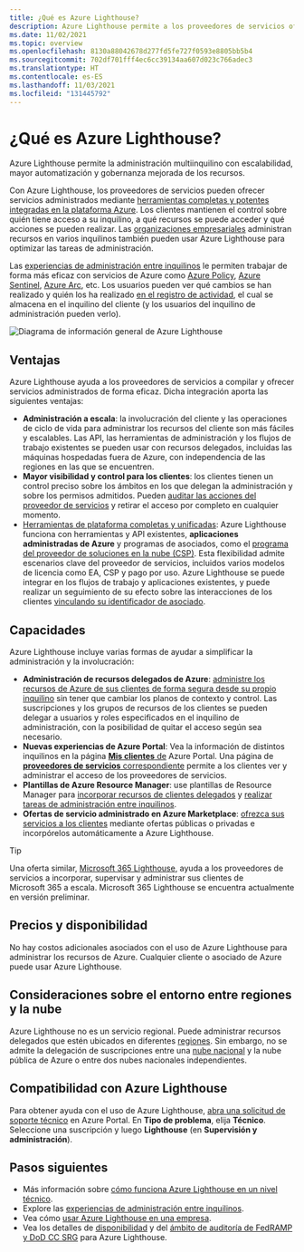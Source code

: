 ```yaml
---
title: ¿Qué es Azure Lighthouse?
description: Azure Lighthouse permite a los proveedores de servicios ofrecer servicios administrados para sus clientes con mayor automatización y eficacia a escala.
ms.date: 11/02/2021
ms.topic: overview
ms.openlocfilehash: 8130a88042678d277fd5fe727f0593e8805bb5b4
ms.sourcegitcommit: 702df701fff4ec6cc39134aa607d023c766adec3
ms.translationtype: HT
ms.contentlocale: es-ES
ms.lasthandoff: 11/03/2021
ms.locfileid: "131445792"
---
```

# <a name="what-is-azure-lighthouse"></a>¿Qué es Azure Lighthouse?

Azure Lighthouse permite la administración multiinquilino con escalabilidad, mayor automatización y gobernanza mejorada de los recursos.

Con Azure Lighthouse, los proveedores de servicios pueden ofrecer servicios administrados mediante [herramientas completas y potentes integradas en la plataforma Azure](concepts/architecture.md). Los clientes mantienen el control sobre quién tiene acceso a su inquilino, a qué recursos se puede acceder y qué acciones se pueden realizar. Las [organizaciones empresariales](concepts/enterprise.md) administran recursos en varios inquilinos también pueden usar Azure Lighthouse para optimizar las tareas de administración.

Las [experiencias de administración entre inquilinos](concepts/cross-tenant-management-experience.md) le permiten trabajar de forma más eficaz con servicios de Azure como [Azure Policy](how-to/policy-at-scale.md), [Azure Sentinel](how-to/manage-sentinel-workspaces.md), [Azure Arc](how-to/manage-hybrid-infrastructure-arc.md), etc. Los usuarios pueden ver qué cambios se han realizado y quién los ha realizado [en el registro de actividad](how-to/view-service-provider-activity.md), el cual se almacena en el inquilino del cliente (y los usuarios del inquilino de administración pueden verlo).

![Diagrama de información general de Azure Lighthouse](media/azure-lighthouse-overview.jpg)

## <a name="benefits"></a>Ventajas

Azure Lighthouse ayuda a los proveedores de servicios a compilar y ofrecer servicios administrados de forma eficaz. Dicha integración aporta las siguientes ventajas:

- **Administración a escala**: la involucración del cliente y las operaciones de ciclo de vida para administrar los recursos del cliente son más fáciles y escalables. Las API, las herramientas de administración y los flujos de trabajo existentes se pueden usar con recursos delegados, incluidas las máquinas hospedadas fuera de Azure, con independencia de las regiones en las que se encuentren.
- **Mayor visibilidad y control para los clientes**: los clientes tienen un control preciso sobre los ámbitos en los que delegan la administración y sobre los permisos admitidos. Pueden [auditar las acciones del proveedor de servicios](how-to/view-service-provider-activity.md) y retirar el acceso por completo en cualquier momento.
- [Herramientas de plataforma completas y unificadas](concepts/cloud-solution-provider.md): Azure Lighthouse funciona con herramientas y API existentes, **aplicaciones administradas de Azure** y programas de asociados, como el [programa del proveedor de soluciones en la nube (CSP)](concepts/managed-applications.md). Esta flexibilidad admite escenarios clave del proveedor de servicios, incluidos varios modelos de licencia como EA, CSP y pago por uso. Azure Lighthouse se puede integrar en los flujos de trabajo y aplicaciones existentes, y puede realizar un seguimiento de su efecto sobre las interacciones de los clientes [vinculando su identificador de asociado](how-to/partner-earned-credit.md).

## <a name="capabilities"></a>Capacidades

Azure Lighthouse incluye varias formas de ayudar a simplificar la administración y la involucración:

- **Administración de recursos delegados de Azure**: [administre los recursos de Azure de sus clientes de forma segura desde su propio inquilino](concepts/architecture.md) sin tener que cambiar los planos de contexto y control. Las suscripciones y los grupos de recursos de los clientes se pueden delegar a usuarios y roles especificados en el inquilino de administración, con la posibilidad de quitar el acceso según sea necesario.
- **Nuevas experiencias de Azure Portal**: Vea la información de distintos inquilinos en la página [**Mis clientes** de](how-to/view-manage-customers.md) Azure Portal. Una página de [**proveedores de servicios** correspondiente](how-to/view-manage-service-providers.md) permite a los clientes ver y administrar el acceso de los proveedores de servicios.
- **Plantillas de Azure Resource Manager**: use plantillas de Resource Manager para [incorporar recursos de clientes delegados](how-to/onboard-customer.md) y [realizar tareas de administración entre inquilinos](samples/index.md).
- **Ofertas de servicio administrado en Azure Marketplace**: [ofrezca sus servicios a los clientes](concepts/managed-services-offers.md) mediante ofertas públicas o privadas e incorpórelos automáticamente a Azure Lighthouse.

> [!TIP]
> Una oferta similar, [Microsoft 365 Lighthouse](/microsoft-365/lighthouse/m365-lighthouse-overview), ayuda a los proveedores de servicios a incorporar, supervisar y administrar sus clientes de Microsoft 365 a escala. Microsoft 365 Lighthouse se encuentra actualmente en versión preliminar.

## <a name="pricing-and-availability"></a>Precios y disponibilidad

No hay costos adicionales asociados con el uso de Azure Lighthouse para administrar los recursos de Azure. Cualquier cliente o asociado de Azure puede usar Azure Lighthouse.

## <a name="cross-region-and-cloud-considerations"></a>Consideraciones sobre el entorno entre regiones y la nube

Azure Lighthouse no es un servicio regional. Puede administrar recursos delegados que estén ubicados en diferentes [regiones](../availability-zones/az-overview.md#regions). Sin embargo, no se admite la delegación de suscripciones entre una [nube nacional](../active-directory/develop/authentication-national-cloud.md) y la nube pública de Azure o entre dos nubes nacionales independientes.

## <a name="support-for-azure-lighthouse"></a>Compatibilidad con Azure Lighthouse

Para obtener ayuda con el uso de Azure Lighthouse, [abra una solicitud de soporte técnico](..//azure-portal/supportability/how-to-create-azure-support-request.md) en Azure Portal. En **Tipo de problema**, elija **Técnico**. Seleccione una suscripción y luego **Lighthouse** (en **Supervisión y administración**).

## <a name="next-steps"></a>Pasos siguientes

- Más información sobre [cómo funciona Azure Lighthouse en un nivel técnico](concepts/architecture.md).
- Explore las [experiencias de administración entre inquilinos](concepts/cross-tenant-management-experience.md).
- Vea cómo [usar Azure Lighthouse en una empresa](concepts/enterprise.md).
- Vea los detalles de [disponibilidad](https://azure.microsoft.com/global-infrastructure/services/?products=azure-lighthouse&regions=all) y del [ámbito de auditoría de FedRAMP y DoD CC SRG](../azure-government/compliance/azure-services-in-fedramp-auditscope.md) para Azure Lighthouse.
